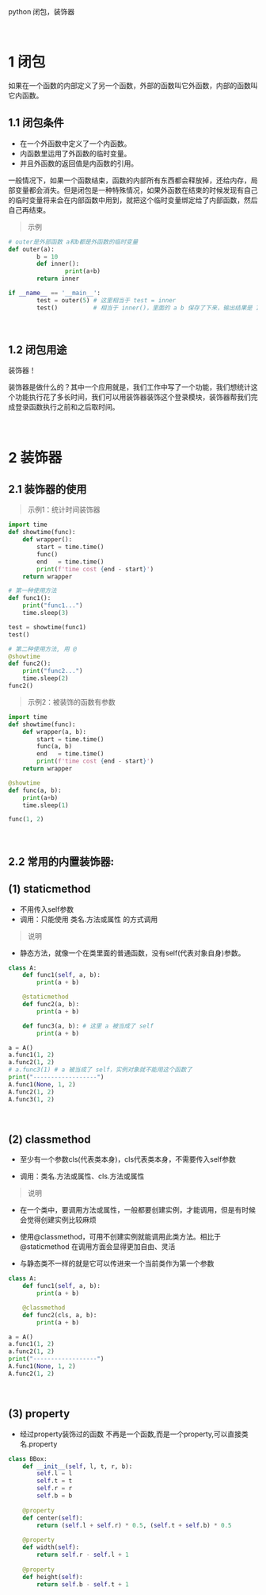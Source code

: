 python 闭包，装饰器

&emsp;
# 1 闭包
如果在一个函数的内部定义了另一个函数，外部的函数叫它外函数，内部的函数叫它内函数。


## 1.1 闭包条件
- 在一个外函数中定义了一个内函数。
- 内函数里运用了外函数的临时变量。
- 并且外函数的返回值是内函数的引用。

一般情况下，如果一个函数结束，函数的内部所有东西都会释放掉，还给内存，局部变量都会消失。但是闭包是一种特殊情况，如果外函数在结束的时候发现有自己的临时变量将来会在内部函数中用到，就把这个临时变量绑定给了内部函数，然后自己再结束。

>示例
```python
# outer是外部函数 a和b都是外函数的临时变量
def outer(a):
        b = 10
        def inner():
                print(a+b)
        return inner

if __name__ == '__main__':
        test = outer(5) # 这里相当于 test = inner
        test()          # 相当于 inner()，里面的 a b 保存了下来，输出结果是 15
```

&emsp;
## 1.2 闭包用途
装饰器！

装饰器是做什么的？其中一个应用就是，我们工作中写了一个功能，我们想统计这个功能执行花了多长时间，我们可以用装饰器装饰这个登录模块，装饰器帮我们完成登录函数执行之前和之后取时间。

&emsp;
# 2 装饰器
## 2.1 装饰器的使用
>示例1：统计时间装饰器
```python
import time
def showtime(func):
    def wrapper():
        start = time.time()
        func()
        end   = time.time()
        print(f'time cost {end - start}')
    return wrapper

# 第一种使用方法
def func1():
    print("func1...")
    time.sleep(3)

test = showtime(func1)
test()

# 第二种使用方法, 用 @
@showtime
def func2():
    print("func2...")
    time.sleep(2)
func2()
```


>示例2：被装饰的函数有参数
```python
import time
def showtime(func):
    def wrapper(a, b):
        start = time.time()
        func(a, b)
        end   = time.time()
        print(f'time cost {end - start}')
    return wrapper

@showtime
def func(a, b):
    print(a+b)
    time.sleep(1)

func(1, 2)
```
&emsp;
## 2.2 常用的内置装饰器:
## (1) staticmethod
- 不用传入self参数
- 调用：只能使用 类名.方法或属性 的方式调用
>说明

- 静态方法，就像一个在类里面的普通函数，没有self(代表对象自身)参数。
```python
class A:
    def func1(self, a, b):
        print(a + b)

    @staticmethod
    def func2(a, b):
        print(a + b)

    def func3(a, b): # 这里 a 被当成了 self
        print(a + b)

a = A()
a.func1(1, 2)
a.func2(1, 2)
# a.func3(1) # a 被当成了 self，实例对象就不能用这个函数了
print("------------------")
A.func1(None, 1, 2)
A.func2(1, 2)
A.func3(1, 2)
```

&emsp;
## (2) classmethod
- 至少有一个参数cls(代表类本身)，cls代表类本身，不需要传入self参数

- 调用：类名.方法或属性、cls.方法或属性
>说明
- 在一个类中，要调用方法或属性，一般都要创建实例，才能调用，但是有时候会觉得创建实例比较麻烦

- 使用@classmethod，可用不创建实例就能调用此类方法。相比于@staticmethod 在调用方面会显得更加自由、灵活
- 与静态类不一样的就是它可以传进来一个当前类作为第一个参数

```python
class A:
    def func1(self, a, b):
        print(a + b)

    @classmethod
    def func2(cls, a, b):
        print(a + b)

a = A()
a.func1(1, 2)
a.func2(1, 2)
print("------------------")
A.func1(None, 1, 2)
A.func2(1, 2)
```

&emsp;
## (3) property
- 经过property装饰过的函数 不再是一个函数,而是一个property,可以直接类名.property
```python
class BBox:
    def __init__(self, l, t, r, b):
        self.l = l
        self.t = t
        self.r = r
        self.b = b
    
    @property
    def center(self):
        return (self.l + self.r) * 0.5, (self.t + self.b) * 0.5
    
    @property
    def width(self):
        return self.r - self.l + 1
    
    @property
    def height(self):
        return self.b - self.t + 1
```

